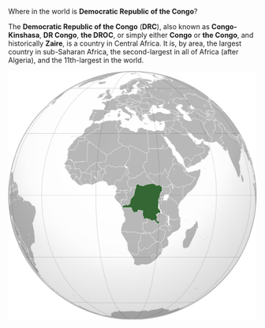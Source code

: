 Where in the world is **Democratic Republic of the Congo**?
<!--question-->
The **Democratic Republic of the Congo** (**DRC**), also known as **Congo-Kinshasa**, **DR Congo**, **the DROC**, or simply either **Congo** or **the Congo**, and historically **Zaire**, is a country in Central Africa. It is, by area, the largest country in sub-Saharan Africa, the second-largest in all of Africa (after Algeria), and the 11th-largest in the world.

![Map of Democratic Republic of the Congo](images/Democratic_Republic_of_the_Congo_(orthographic_projection).svg)